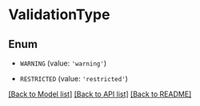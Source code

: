 # ValidationType


## Enum

* `WARNING` (value: `'warning'`)

* `RESTRICTED` (value: `'restricted'`)

[[Back to Model list]](../README.md#documentation-for-models) [[Back to API list]](../README.md#documentation-for-api-endpoints) [[Back to README]](../README.md)


